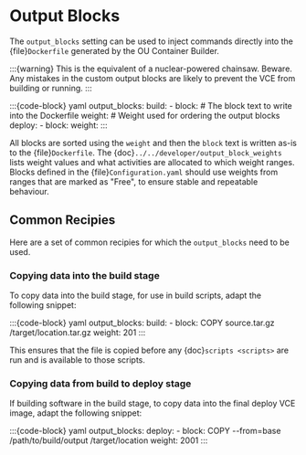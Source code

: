 # Output Blocks

The `output_blocks` setting can be used to inject commands directly into the {file}`Dockerfile` generated by
the OU Container Builder.

:::{warning}
This is the equivalent of a nuclear-powered chainsaw. Beware. Any mistakes in the custom output blocks
are likely to prevent the VCE from building or running.
:::

:::{code-block} yaml
output_blocks:
  build:
    - block:    # The block text to write into the Dockerfile
      weight:   # Weight used for ordering the output blocks
  deploy:
    - block:
      weight:
:::

All blocks are sorted using the `weight` and then the `block` text is written as-is to the {file}`Dockerfile`.
The {doc}`../../developer/output_block_weights` lists weight values and what activities are allocated to which weight ranges.
Blocks defined in the {file}`Configuration.yaml` should use weights from ranges that are marked as "Free", to
ensure stable and repeatable behaviour.

## Common Recipies

Here are a set of common recipies for which the `output_blocks` need to be used.

### Copying data into the build stage

To copy data into the build stage, for use in build scripts, adapt the following snippet:

:::{code-block} yaml
output_blocks:
  build:
    - block: COPY source.tar.gz /target/location.tar.gz
      weight: 201
:::

This ensures that the file is copied before any {doc}`scripts <scripts>` are run and is available to those scripts.

### Copying data from build to deploy stage

If building software in the build stage, to copy data into the final deploy VCE image, adapt the following snippet:

:::{code-block} yaml
output_blocks:
  deploy:
    - block: COPY --from=base /path/to/build/output /target/location
      weight: 2001
:::
